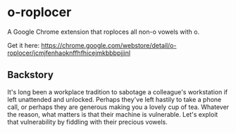 # o-roplocer

A Google Chrome extension that roploces all non-o vowels with o.

Get it here: https://chrome.google.com/webstore/detail/o-roplocer/jcmjfenhaoknffhfhicejmkbbbpjjinl

## Backstory

It's long been a workplace tradition to sabotage a colleague's workstation if left unattended and unlocked. Perhaps they've left hastily to take a phone call, or perhaps they are generous making you a lovely cup of tea. Whatever the reason, what matters is that their machine is vulnerable. Let's exploit that vulnerability by fiddling with their precious vowels.
